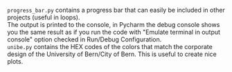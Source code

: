 `progress_bar.py` contains a progress bar that can easily be included in other projects (useful in loops).  
The output is printed to the console, in Pycharm the debug console shows you the same result as if you run the code with "Emulate terminal in output console" option checked in Run/Debug Configuration.  
`unibe.py` contains the HEX codes of the colors that match the corporate design of the University of Bern/City of Bern. This is useful to create nice plots.
